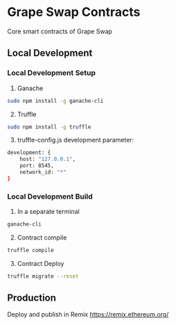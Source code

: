 # Grape Swap Contracts
Core smart contracts of Grape Swap

## Local Development
  
### Local Development Setup
1. Ganache
```bash
sudo npm install -g ganache-cli
```

2. Truffle
```bash
sudo npm install -g truffle
```

3. truffle-config.js development parameter:
```bash
development: {
    host: "127.0.0.1",
    port: 8545,
    network_id: "*"
}
``` 

### Local Development Build
1. In a separate terminal
```bash
ganache-cli
``` 

2. Contract compile

```bash
truffle compile
```
 
3. Contract Deploy
```bash
truffle migrate --reset
```  

## Production
Deploy and publish in Remix https://remix.ethereum.org/
